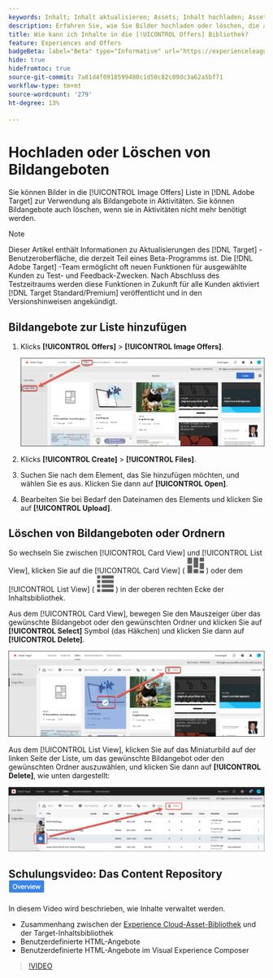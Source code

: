 ```yaml
---
keywords: Inhalt; Inhalt aktualisieren; Assets; Inhalt hochladen; Asset hochladen; Inhalt löschen
description: Erfahren Sie, wie Sie Bilder hochladen oder löschen, die als Bildangebote verwendet werden.
title: Wie kann ich Inhalte in die [!UICONTROL Offers] Bibliothek?
feature: Experiences and Offers
badgeBeta: label="Beta" type="Informative" url="https://experienceleague.adobe.com/docs/target/using/introduction/intro.html?lang=de#beta newtab=true" tooltip="Was sind Beta-Funktionen in  [!DNL Adobe Target]?"
hide: true
hidefromtoc: true
source-git-commit: 7a81d4f0918599480c1d50c82c09dc3a62a5bf71
workflow-type: tm+mt
source-wordcount: '279'
ht-degree: 13%

---
```


# Hochladen oder Löschen von Bildangeboten

Sie können Bilder in die [!UICONTROL Image Offers] Liste in [!DNL Adobe Target] zur Verwendung als Bildangebote in Aktivitäten. Sie können Bildangebote auch löschen, wenn sie in Aktivitäten nicht mehr benötigt werden.

>[!NOTE]
>
>Dieser Artikel enthält Informationen zu Aktualisierungen des [!DNL Target] -Benutzeroberfläche, die derzeit Teil eines Beta-Programms ist. Die [!DNL Adobe Target] -Team ermöglicht oft neuen Funktionen für ausgewählte Kunden zu Test- und Feedback-Zwecken. Nach Abschluss des Testzeitraums werden diese Funktionen in Zukunft für alle Kunden aktiviert [!DNL Target Standard/Premium] veröffentlicht und in den Versionshinweisen angekündigt.

## Bildangebote zur Liste hinzufügen

1. Klicks **[!UICONTROL Offers]** > **[!UICONTROL Image Offers]**.

   ![Angebote > Bildangebote](/help/main/c-experiences/c-manage-content/assets/image-offers-tab-new.png)

1. Klicks **[!UICONTROL Create]** > **[!UICONTROL Files]**.
1. Suchen Sie nach dem Element, das Sie hinzufügen möchten, und wählen Sie es aus. Klicken Sie dann auf **[!UICONTROL Open]**.
1. Bearbeiten Sie bei Bedarf den Dateinamen des Elements und klicken Sie auf **[!UICONTROL Upload]**.

## Löschen von Bildangeboten oder Ordnern

So wechseln Sie zwischen [!UICONTROL Card View] und [!UICONTROL List View], klicken Sie auf die [!UICONTROL Card View] ( ![Symbol für Kartenansicht](/help/main/c-experiences/c-manage-content/assets/icon-tile.png) ) oder dem [!UICONTROL List View] ( ![Symbol für Listenansicht](/help/main/c-experiences/c-manage-content/assets/icon-list-view.png) ) in der oberen rechten Ecke der Inhaltsbibliothek.

Aus dem [!UICONTROL Card View], bewegen Sie den Mauszeiger über das gewünschte Bildangebot oder den gewünschten Ordner und klicken Sie auf **[!UICONTROL Select]** Symbol (das Häkchen) und klicken Sie dann auf **[!UICONTROL Delete]**.

![Angebot aus Kartenansicht löschen](/help/main/c-experiences/c-manage-content/assets/delete-card-view.png)

Aus dem [!UICONTROL List View], klicken Sie auf das Miniaturbild auf der linken Seite der Liste, um das gewünschte Bildangebot oder den gewünschten Ordner auszuwählen, und klicken Sie dann auf **[!UICONTROL Delete]**, wie unten dargestellt:

![Ausgewähltes Element löschen](/help/main/c-experiences/c-manage-content/assets/delete-image-offer.png)

## Schulungsvideo: Das Content Repository ![Übersichtszeichen](/help/main/assets/overview.png)

In diesem Video wird beschrieben, wie Inhalte verwaltet werden.

* Zusammenhang zwischen der [Experience Cloud-Asset-Bibliothek](https://experienceleague.adobe.com/docs/core-services/interface/assets/creative-cloud.html) und der Target-Inhaltsbibliothek
* Benutzerdefinierte HTML-Angebote
* Benutzerdefinierte HTML-Angebote im Visual Experience Composer

>[!VIDEO](https://video.tv.adobe.com/v/17387)